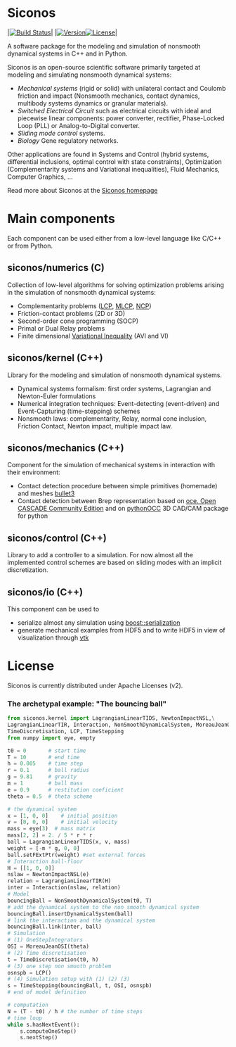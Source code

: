 # Siconos
|[![Build Status](https://travis-ci.org/siconos/siconos.svg?branch=master)](https://travis-ci.org/siconos/siconos)|
|[![Version](https://img.shields.io/github/release/siconos/siconos.svg)](https://github.com/siconos/siconos/releases/latest)[![License](https://img.shields.io/badge/License-Apache%202.0-blue.svg)](https://github.com/siconos/siconos/blob/master/COPYING)|
 
A software package for the modeling and simulation of nonsmooth dynamical systems in C++ and in Python.

Siconos is an open-source scientific software primarily targeted at modeling and simulating nonsmooth dynamical systems:

  * _Mechanical systems_ (rigid or solid) with unilateral contact and Coulomb friction and impact (Nonsmooth mechanics, 
contact dynamics, multibody systems dynamics or granular materials). 
  * _Switched Electrical Circuit_ such as electrical circuits with ideal and piecewise linear components: power converter, rectifier, Phase-Locked Loop (PLL) or Analog-to-Digital converter.
  * _Sliding mode control_ systems.
  * _Biology_ Gene regulatory networks.
 
Other applications are found in Systems and Control (hybrid systems, differential inclusions,
optimal control with state constraints), Optimization (Complementarity systems and Variational inequalities), 
Fluid Mechanics, Computer Graphics, ...

Read more about Siconos at the [Siconos homepage](http://siconos.gforge.inria.fr)
# Main components

Each component can be used either from a low-level language like C/C++ or from Python.

## siconos/numerics (C)

Collection of low-level algorithms for solving optimization problems arising in the simulation of nonsmooth dynamical systems:

  * Complementarity problems ([LCP](https://en.wikipedia.org/wiki/Linear_complementarity_problem), [MLCP](https://en.wikipedia.org/wiki/Mixed_linear_complementarity_problem), [NCP](https://en.wikipedia.org/wiki/Nonlinear_complementarity_problem))
  * Friction-contact problems (2D or 3D)
  * Second-order cone programming (SOCP)
  * Primal or Dual Relay problems
  * Finite dimensional [Variational Inequality](https://en.wikipedia.org/wiki/Variational_inequality) (AVI and VI)

## siconos/kernel (C++)

Library for the modeling and simulation of nonsmooth dynamical systems.

  * Dynamical systems formalism: first order systems, Lagrangian and Newton-Euler formulations
  * Numerical integration techniques: Event-detecting (event-driven) and Event-Capturing (time-stepping) schemes
  * Nonsmooth laws: complementarity, Relay, normal cone inclusion, Friction Contact, Newton impact, multiple impact law.

## siconos/mechanics (C++)

Component for the simulation of mechanical systems in interaction with their environment:
* Contact detection procedure between simple primitives (homemade) and meshes [bullet3](https://github.com/bulletphysics/bullet3)
* Contact detection between Brep representation based on [oce. Open CASCADE Community Edition](https://github.com/tpaviot/oce) and on [pythonOCC](https://github.com/tpaviot/pythonocc) 3D CAD/CAM package for python 

## siconos/control (C++)

Library to add a controller to a simulation. For now almost all the implemented control schemes are based on sliding modes with an implicit discretization.

## siconos/io (C++)

This component can be used to 
* serialize almost any simulation using [boost::serialization](http://www.boost.org/doc/libs/1_60_0/libs/serialization/doc/index.html)
* generate mechanical examples from HDF5 and to write HDF5 in view of visualization through [vtk](http://www.vtk.org)

# License

Siconos is currently distributed under Apache Licenses (v2).

### The archetypal example: "The bouncing ball"
```python
from siconos.kernel import LagrangianLinearTIDS, NewtonImpactNSL,\
LagrangianLinearTIR, Interaction, NonSmoothDynamicalSystem, MoreauJeanOSI,\
TimeDiscretisation, LCP, TimeStepping
from numpy import eye, empty

t0 = 0       # start time
T = 10       # end time
h = 0.005    # time step
r = 0.1      # ball radius
g = 9.81     # gravity
m = 1        # ball mass
e = 0.9      # restitution coeficient
theta = 0.5  # theta scheme

# the dynamical system
x = [1, 0, 0]    # initial position
v = [0, 0, 0]    # initial velocity
mass = eye(3)  # mass matrix
mass[2, 2] = 2. / 5 * r * r
ball = LagrangianLinearTIDS(x, v, mass)
weight = [-m * g, 0, 0] 
ball.setFExtPtr(weight) #set external forces
# Interaction ball-floor
H = [[1, 0, 0]]
nslaw = NewtonImpactNSL(e)
relation = LagrangianLinearTIR(H)
inter = Interaction(nslaw, relation)
# Model
bouncingBall = NonSmoothDynamicalSystem(t0, T)
# add the dynamical system to the non smooth dynamical system
bouncingBall.insertDynamicalSystem(ball)
# link the interaction and the dynamical system
bouncingBall.link(inter, ball)
# Simulation
# (1) OneStepIntegrators
OSI = MoreauJeanOSI(theta)
# (2) Time discretisation 
t = TimeDiscretisation(t0, h)
# (3) one step non smooth problem
osnspb = LCP()
# (4) Simulation setup with (1) (2) (3)
s = TimeStepping(bouncingBall, t, OSI, osnspb)
# end of model definition

# computation
N = (T - t0) / h # the number of time steps
# time loop
while s.hasNextEvent():
    s.computeOneStep()
    s.nextStep()
